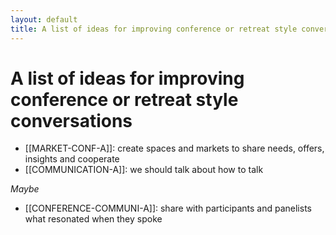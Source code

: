 ```yaml
---
layout: default
title: A list of ideas for improving conference or retreat style conversations
---
```

# A list of ideas for improving conference or retreat style conversations

- [[MARKET-CONF-A]]: create spaces and markets to share needs, offers, insights and cooperate 
- [[COMMUNICATION-A]]: we should talk about how to talk




*Maybe*
- [[CONFERENCE-COMMUNI-A]]: share with participants and panelists what resonated when they spoke 